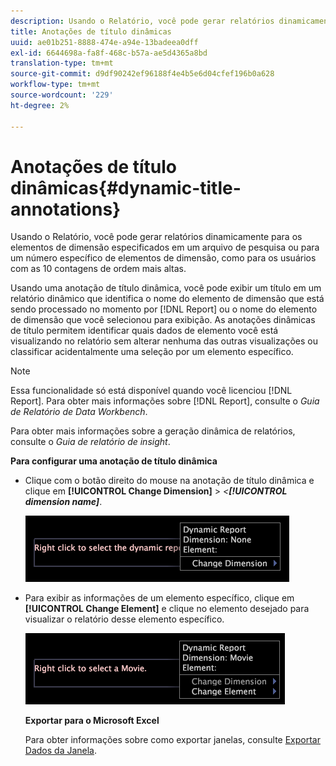 ```yaml
---
description: Usando o Relatório, você pode gerar relatórios dinamicamente para os elementos de dimensão especificados em um arquivo de pesquisa ou para um número específico de elementos de dimensão, como para os usuários com as 10 contagens de ordem mais altas.
title: Anotações de título dinâmicas
uuid: ae01b251-8888-474e-a94e-13badeea0dff
exl-id: 6644698a-fa8f-468c-b57a-ae5d4365a8bd
translation-type: tm+mt
source-git-commit: d9df90242ef96188f4e4b5e6d04cfef196b0a628
workflow-type: tm+mt
source-wordcount: '229'
ht-degree: 2%

---
```


# Anotações de título dinâmicas{#dynamic-title-annotations}

Usando o Relatório, você pode gerar relatórios dinamicamente para os elementos de dimensão especificados em um arquivo de pesquisa ou para um número específico de elementos de dimensão, como para os usuários com as 10 contagens de ordem mais altas.

Usando uma anotação de título dinâmica, você pode exibir um título em um relatório dinâmico que identifica o nome do elemento de dimensão que está sendo processado no momento por [!DNL Report] ou o nome do elemento de dimensão que você selecionou para exibição. As anotações dinâmicas de título permitem identificar quais dados de elemento você está visualizando no relatório sem alterar nenhuma das outras visualizações ou classificar acidentalmente uma seleção por um elemento específico.

>[!NOTE]
>
>Essa funcionalidade só está disponível quando você licenciou [!DNL Report]. Para obter mais informações sobre [!DNL Report], consulte o *Guia de Relatório de Data Workbench*.

Para obter mais informações sobre a geração dinâmica de relatórios, consulte o *Guia de relatório de insight*.

**Para configurar uma anotação de título dinâmica**

* Clique com o botão direito do mouse na anotação de título dinâmica e clique em **[!UICONTROL Change Dimension]** > *&lt;**[!UICONTROL dimension name]***.

   ![](assets/mnu_DynamicTitle.png)

* Para exibir as informações de um elemento específico, clique em **[!UICONTROL Change Element]** e clique no elemento desejado para visualizar o relatório desse elemento específico.

   ![](assets/mnu_DynamicTitle_Element.png)

   **Exportar para o Microsoft Excel**

   Para obter informações sobre como exportar janelas, consulte [Exportar Dados da Janela](../../../../home/c-get-started/c-wk-win-wksp/c-exp-win-data.md#concept-8df61d64ed434cc5a499023c44197349).
